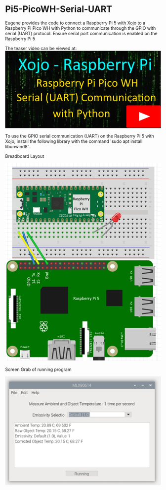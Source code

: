 # Pi5-PicoWH-Serial-UART
Eugene provides the code to connect a Raspberry Pi 5 with Xojo to a Raspberry Pi Pico WH with Python to communicate through the GPIO with serial (UART) protocol. 
Ensure serial port communication is enabled on the Raspberry Pi 5

The teaser video can be viewed at: [![Raspberry Pi Pico WH Xojo Teaser Video](https://github.com/eugenedakin/Pi5-PicoWH-Serial-UART/blob/main/PicoWHSerial-300x300.png)](https://youtu.be/sMYHVEn_uds)


To use the GPIO serial communication (UART) on the Raspberry Pi 5 with Xojo, install the following library with the command 'sudo apt install libunwind8'.

Breadboard Layout

![](https://github.com/eugenedakin/Pi5-PicoWH-Serial-UART/blob/main/Pi5PicoWH.png)

Screen Grab of running program

![](https://github.com/eugenedakin/lgpio-ContactlessThermometer-MLX90614/blob/main/ScreenGrab.png)
